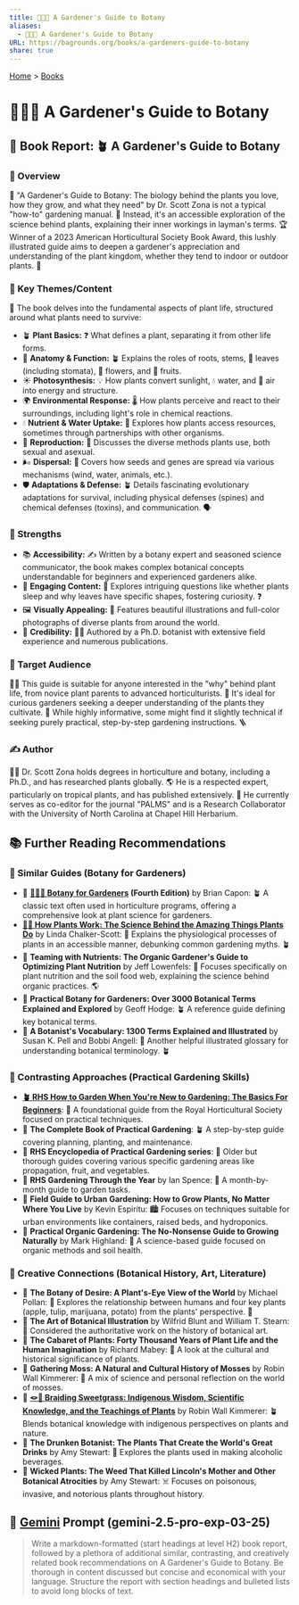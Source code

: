 ```yaml
---
title: 🧑‍🌾🌿 A Gardener's Guide to Botany
aliases:
  - 🧑‍🌾🌿 A Gardener's Guide to Botany
URL: https://bagrounds.org/books/a-gardeners-guide-to-botany
share: true
---
```

[Home](../index.md) > [Books](./index.md)  
# 🧑‍🌾🌿 A Gardener's Guide to Botany  
## 📖 Book Report: 🪴 A Gardener's Guide to Botany  
  
### 🔎 Overview  
🌿 "A Gardener's Guide to Botany: The biology behind the plants you love, how they grow, and what they need" by Dr. Scott Zona is not a typical "how-to" gardening manual. 🔬 Instead, it's an accessible exploration of the science behind plants, explaining their inner workings in layman's terms. 🏆 Winner of a 2023 American Horticultural Society Book Award, this lushly illustrated guide aims to deepen a gardener's appreciation and understanding of the plant kingdom, whether they tend to indoor or outdoor plants. 🏡  
  
### 🔑 Key Themes/Content  
🌱 The book delves into the fundamental aspects of plant life, structured around what plants need to survive:  
* 🪴 **Plant Basics:** ❓ What defines a plant, separating it from other life forms.  
* 🦴 **Anatomy & Function:** 🪴 Explains the roles of roots, stems, 🍃 leaves (including stomata), 🌸 flowers, and 🍎 fruits.  
* ☀️ **Photosynthesis:** 💡 How plants convert sunlight, 💧 water, and 💨 air into energy and structure.  
* 🌍 **Environmental Response:** 🌡️ How plants perceive and react to their surroundings, including light's role in chemical reactions.  
* 💧 **Nutrient & Water Uptake:** 🌿 Explores how plants access resources, sometimes through partnerships with other organisms.  
* 🌸 **Reproduction:** 🔄 Discusses the diverse methods plants use, both sexual and asexual.  
* 🌬️ **Dispersal:** 🚀 Covers how seeds and genes are spread via various mechanisms (wind, water, animals, etc.).  
* 🛡️ **Adaptations & Defense:** 🪴 Details fascinating evolutionary adaptations for survival, including physical defenses (spines) and chemical defenses (toxins), and communication. 🗣️  
  
### 💪 Strengths  
* 📚 **Accessibility:** ✍️ Written by a botany expert and seasoned science communicator, the book makes complex botanical concepts understandable for beginners and experienced gardeners alike.  
* 🌱 **Engaging Content:** 🤔 Explores intriguing questions like whether plants sleep and why leaves have specific shapes, fostering curiosity. ❓  
* 🖼️ **Visually Appealing:** 📸 Features beautiful illustrations and full-color photographs of diverse plants from around the world.  
* 💯 **Credibility:** 🧑‍🎓 Authored by a Ph.D. botanist with extensive field experience and numerous publications.  
  
### 🎯 Target Audience  
🧑‍🌾 This guide is suitable for anyone interested in the "why" behind plant life, from novice plant parents to advanced horticulturists. 🌱 It's ideal for curious gardeners seeking a deeper understanding of the plants they cultivate. 🤔 While highly informative, some might find it slightly technical if seeking purely practical, step-by-step gardening instructions. 🪜  
  
### ✍️ Author  
🧑‍🔬 Dr. Scott Zona holds degrees in horticulture and botany, including a Ph.D., and has researched plants globally. 🌎 He is a respected expert, particularly on tropical plants, and has published extensively. 🌴 He currently serves as co-editor for the journal "PALMS" and is a Research Collaborator with the University of North Carolina at Chapel Hill Herbarium.  
  
## 📚 Further Reading Recommendations  
  
### 🌿 Similar Guides (Botany for Gardeners)  
* 📖 **[🌿🧑‍🌾 Botany for Gardeners](./botany-for-gardeners.md) (Fourth Edition)** by Brian Capon: 🪴 A classic text often used in horticulture programs, offering a comprehensive look at plant science for gardeners.  
* **[🌿🔬 How Plants Work: The Science Behind the Amazing Things Plants Do](./how-plants-work.md)** by Linda Chalker-Scott: 🌱 Explains the physiological processes of plants in an accessible manner, debunking common gardening myths. 🪴  
* 📖 **Teaming with Nutrients: The Organic Gardener's Guide to Optimizing Plant Nutrition** by Jeff Lowenfels: 🌿 Focuses specifically on plant nutrition and the soil food web, explaining the science behind organic practices. 🌎  
* 📖 **Practical Botany for Gardeners: Over 3000 Botanical Terms Explained and Explored** by Geoff Hodge: 🪴 A reference guide defining key botanical terms.  
* 📖 **A Botanist's Vocabulary: 1300 Terms Explained and Illustrated** by Susan K. Pell and Bobbi Angell: 🌿 Another helpful illustrated glossary for understanding botanical terminology. 🪴  
  
### 🧰 Contrasting Approaches (Practical Gardening Skills)  
* **[🪴 RHS How to Garden When You're New to Gardening: The Basics For Beginners](./rhs-how-to-garden-when-youre-new-to-gardening-the-basics-for-beginners.md)**: 🌱 A foundational guide from the Royal Horticultural Society focused on practical techniques.  
* 📖 **The Complete Book of Practical Gardening**: 🪴 A step-by-step guide covering planning, planting, and maintenance.  
* 📖 **RHS Encyclopedia of Practical Gardening series**: 🌿 Older but thorough guides covering various specific gardening areas like propagation, fruit, and vegetables.  
* 📖 **RHS Gardening Through the Year** by Ian Spence: 📅 A month-by-month guide to garden tasks.  
* 📖 **Field Guide to Urban Gardening: How to Grow Plants, No Matter Where You Live** by Kevin Espiritu: 🏙️ Focuses on techniques suitable for urban environments like containers, raised beds, and hydroponics.  
* 📖 **Practical Organic Gardening: The No-Nonsense Guide to Growing Naturally** by Mark Highland: 🌱 A science-based guide focused on organic methods and soil health.  
  
### 🎨 Creative Connections (Botanical History, Art, Literature)  
* 📖 **The Botany of Desire: A Plant's-Eye View of the World** by Michael Pollan: 🍎 Explores the relationship between humans and four key plants (apple, tulip, marijuana, potato) from the plants' perspective. 🌷  
* 📖 **The Art of Botanical Illustration** by Wilfrid Blunt and William T. Stearn: 🎨 Considered the authoritative work on the history of botanical art.  
* 📖 **The Cabaret of Plants: Forty Thousand Years of Plant Life and the Human Imagination** by Richard Mabey: 🌳 A look at the cultural and historical significance of plants.  
* 📖 **Gathering Moss: A Natural and Cultural History of Mosses** by Robin Wall Kimmerer: 🌿 A mix of science and personal reflection on the world of mosses.  
* 📖 **[🪢🌾 Braiding Sweetgrass: Indigenous Wisdom, Scientific Knowledge, and the Teachings of Plants](./braiding-sweetgrass.md)** by Robin Wall Kimmerer: 🪴 Blends botanical knowledge with indigenous perspectives on plants and nature.  
* 📖 **The Drunken Botanist: The Plants That Create the World's Great Drinks** by Amy Stewart: 🍹 Explores the plants used in making alcoholic beverages.  
* 📖 **Wicked Plants: The Weed That Killed Lincoln's Mother and Other Botanical Atrocities** by Amy Stewart: ☠️ Focuses on poisonous, invasive, and notorious plants throughout history.  
  
## 💬 [Gemini](../software/gemini.md) Prompt (gemini-2.5-pro-exp-03-25)  
> Write a markdown-formatted (start headings at level H2) book report, followed by a plethora of additional similar, contrasting, and creatively related book recommendations on A Gardener's Guide to Botany. Be thorough in content discussed but concise and economical with your language. Structure the report with section headings and bulleted lists to avoid long blocks of text.